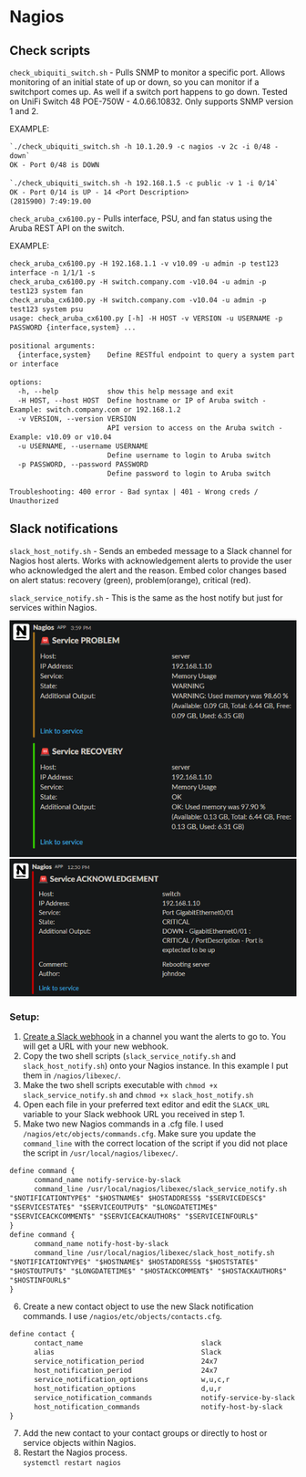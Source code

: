 # Nagios

## Check scripts

`check_ubiquiti_switch.sh` - Pulls SNMP to monitor a specific port. Allows monitoring of an initial state of up or down, so you can monitor if a switchport comes up. As well if a switch port happens to go down. Tested on UniFi Switch 48 POE-750W - 4.0.66.10832. Only supports SNMP version 1 and 2. 

EXAMPLE:
    

    `./check_ubiquiti_switch.sh -h 10.1.20.9 -c nagios -v 2c -i 0/48 -down`
    OK - Port 0/48 is DOWN
    
    `./check_ubiquiti_switch.sh -h 192.168.1.5 -c public -v 1 -i 0/14`
    OK - Port 0/14 is UP - 14 <Port Description>
    (2815900) 7:49:19.00
  
  
`check_aruba_cx6100.py` - Pulls interface, PSU, and fan status using the Aruba REST API on the switch.

EXAMPLE:


    check_aruba_cx6100.py -H 192.168.1.1 -v v10.09 -u admin -p test123 interface -n 1/1/1 -s
    check_aruba_cx6100.py -H switch.company.com -v10.04 -u admin -p test123 system fan
    check_aruba_cx6100.py -H switch.company.com -v10.04 -u admin -p test123 system psu
    usage: check_aruba_cx6100.py [-h] -H HOST -v VERSION -u USERNAME -p PASSWORD {interface,system} ...

    positional arguments:
      {interface,system}    Define RESTful endpoint to query a system part or interface

    options:
      -h, --help            show this help message and exit
      -H HOST, --host HOST  Define hostname or IP of Aruba switch - Example: switch.company.com or 192.168.1.2
      -v VERSION, --version VERSION
                            API version to access on the Aruba switch - Example: v10.09 or v10.04
      -u USERNAME, --username USERNAME
                            Define username to login to Aruba switch
      -p PASSWORD, --password PASSWORD
                            Define password to login to Aruba switch

    Troubleshooting: 400 error - Bad syntax | 401 - Wrong creds / Unauthorized

## Slack notifications

`slack_host_notify.sh` - Sends an embeded message to a Slack channel for Nagios host alerts. Works with acknowledgement alerts to provide the user who acknowledged the alert and the reason. Embed color changes based on alert status: recovery (green), problem(orange), critical (red).  

`slack_service_notify.sh` - This is the same as the host notify but just for services within Nagios.  

![service_problem](/images/slack_service_problem.png)
![acknowledgement](/images/slack_acknowledgement.png)  

### Setup:

1. [Create a Slack webhook](https://api.slack.com/messaging/webhooks) in a channel you want the alerts to go to. You will get a URL with your new webhook.
2. Copy the two shell scripts (`slack_service_notify.sh` and `slack_host_notify.sh`) onto your Nagios instance. In this example I put them in `/nagios/libexec/`.
3. Make the two shell scripts executable with `chmod +x slack_service_notify.sh` and `chmod +x slack_host_notify.sh`
4. Open each file in your preferred text editor and edit the `SLACK_URL` variable to your Slack webhook URL you received in step 1.
5. Make two new Nagios commands in a .cfg file. I used `/nagios/etc/objects/commands.cfg`. Make sure you update the `command_line` with the correct location of the script if you did not place the script in `/usr/local/nagios/libexec/`.
```
define command {
      command_name notify-service-by-slack
      command_line /usr/local/nagios/libexec/slack_service_notify.sh "$NOTIFICATIONTYPE$" "$HOSTNAME$" $HOSTADDRESS$ "$SERVICEDESC$" "$SERVICESTATE$" "$SERVICEOUTPUT$" "$LONGDATETIME$" "$SERVICEACKCOMMENT$" "$SERVICEACKAUTHOR$" "$SERVICEINFOURL$"
}
define command {
      command_name notify-host-by-slack
      command_line /usr/local/nagios/libexec/slack_host_notify.sh "$NOTIFICATIONTYPE$" "$HOSTNAME$" $HOSTADDRESS$ "$HOSTSTATE$" "$HOSTOUTPUT$" "$LONGDATETIME$" "$HOSTACKCOMMENT$" "$HOSTACKAUTHOR$" "$HOSTINFOURL$"
}
```
6. Create a new contact object to use the new Slack notification commands. I use `/nagios/etc/objects/contacts.cfg`.
```
define contact {
      contact_name                             slack
      alias                                    Slack
      service_notification_period              24x7
      host_notification_period                 24x7
      service_notification_options             w,u,c,r
      host_notification_options                d,u,r
      service_notification_commands            notify-service-by-slack
      host_notification_commands               notify-host-by-slack
}
```
7. Add the new contact to your contact groups or directly to host or service objects within Nagios.
8. Restart the Nagios process.  
`systemctl restart nagios`

